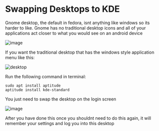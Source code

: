 # Swapping Desktops to KDE

Gnome desktop, the default in fedora, isnt anything like windows so its harder to like. Gnome has no traditional desktop icons and all of your applications act closer to what you would see on an android device

![image](https://github.com/DafDandy/Fedora_New_Install/assets/102477185/3d7bb815-a8c9-4cfd-a5f7-5a84fe14ae01)


If you want the traditional desktop that has the windows style application menu like this:

![desktop](https://github.com/DafDandy/Fedora_New_Install/assets/102477185/ae600f5e-8b0d-43f4-a4ad-6857ca55b75f)

Run the following command in terminal:

    sudo apt install aptitude
    aptitude install kde-standard


You just need to swap the desktop on the login screen

![image](https://github.com/DafDandy/Fedora_New_Install/assets/102477185/3519dec6-df51-420e-9f27-99e5c8b823ab)

After you have done this once you shouldnt need to do this again, it will remember your settings and log you into this desktop
